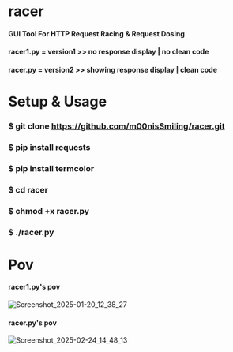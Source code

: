 # racer
#### GUI Tool For HTTP Request Racing &amp; Request Dosing
#### racer1.py = version1 >> no response display | no clean code
#### racer.py  = version2 >> showing response display | clean code

# Setup & Usage
### $ git clone https://github.com/m00nisSmiling/racer.git
### $ pip install requests
### $ pip install termcolor
### $ cd racer
### $ chmod +x racer.py
### $ ./racer.py

# Pov
#### racer1.py's pov
![Screenshot_2025-01-20_12_38_27](https://github.com/user-attachments/assets/17625a30-804d-4404-85f6-9861142aa84c)
#### racer.py's pov
![Screenshot_2025-02-24_14_48_13](https://github.com/user-attachments/assets/b10c4079-542e-43c3-a4b8-11def17a87cd)
